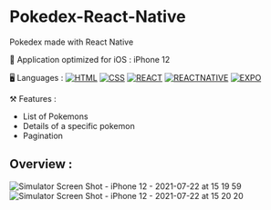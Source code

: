 # Pokedex-React-Native

Pokedex made with React Native

📱 Application optimized for iOS : iPhone 12

🖥 Languages :
[![HTML](https://user-images.githubusercontent.com/59733143/123686859-8b3dd280-d850-11eb-94e7-eb44c8179dcc.png)](https://developer.mozilla.org/en-US/docs/Glossary/HTML5)
[![CSS](https://user-images.githubusercontent.com/59733143/123686862-8bd66900-d850-11eb-97c5-1cb2889aaf39.png)](https://developer.mozilla.org/en-US/docs/Glossary/CSS)
[![REACT](https://user-images.githubusercontent.com/59733143/123792579-0fd83180-d8e1-11eb-992e-529cacb03bf0.png)](https://fr.reactjs.org/)
[![REACTNATIVE](https://user-images.githubusercontent.com/59733143/124145182-de03ce00-da8c-11eb-955e-5343818d3293.png)](https://reactnative.dev/)
[![EXPO](https://user-images.githubusercontent.com/59733143/124146726-56b75a00-da8e-11eb-898d-fc0bbb3467d2.png)](https://expo.io/)

⚒ Features :

- List of Pokemons
- Details of a specific pokemon
- Pagination

## Overview :

![Simulator Screen Shot - iPhone 12 - 2021-07-22 at 15 19 59](https://user-images.githubusercontent.com/59733143/126646153-589cb0db-1f13-48c8-bc79-05bb2da3f539.png)
![Simulator Screen Shot - iPhone 12 - 2021-07-22 at 15 20 20](https://user-images.githubusercontent.com/59733143/126646158-724a16ed-1052-4762-8a3f-ea43a8ff8fe3.png)
